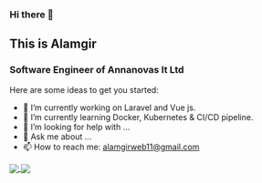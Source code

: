 ### Hi there 👋
## This is Alamgir
### Software Engineer of Annanovas It Ltd
Here are some ideas to get you started:

- 🔭 I’m currently working on Laravel and Vue js.
- 🌱 I’m currently learning Docker, Kubernetes & CI/CD pipeline.
- 🤔 I’m looking for help with ...
- 💬 Ask me about ...
- 📫 How to reach me: alamgirweb11@gmail.com

	
<a href="https://github.com/alamgirweb11?tab=repositories">
  <img align="center" src="https://github-readme-stats.anuraghazra1.vercel.app/api/top-langs/?username=alamgirweb11&theme=dark&hide_langs_below=0&title_color=FFF" />
</a>
<a href="https://github.com/alamgirweb11">
  <img align="center" src="https://github-readme-stats.anuraghazra1.vercel.app/api?username=alamgirweb11&show_icons=false&theme=vision-friendly-dark&line_height=40&title_color=fff&count_private=true"
</a>
